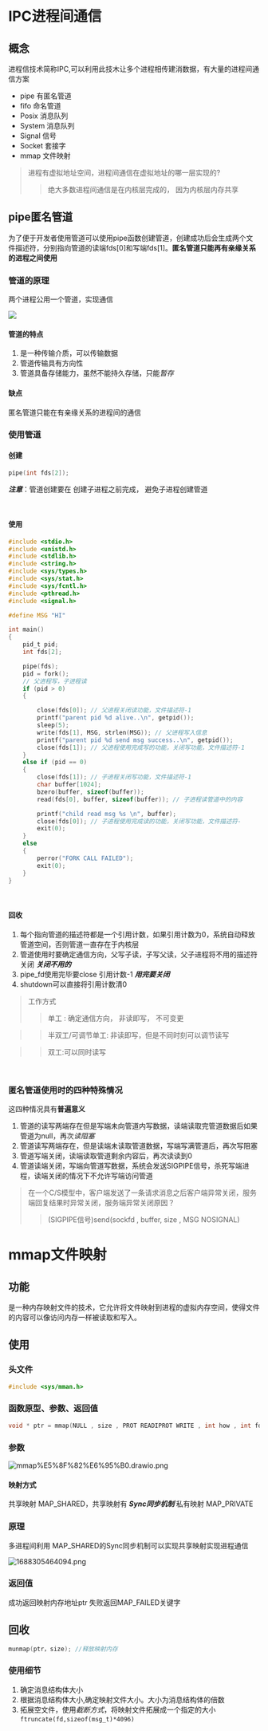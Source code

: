 # IPC进程间通信

## 概念

进程信技术简称IPC,可以利用此技木让多个进程相传建消数据，有大量的进程间通信方案

* pipe 有匿名管道
* fifo 命名管道
* Posix 消息队列
* System 消息队列
* Signal 信号
* Socket 套接字
* mmap 文件映射

>进程有虚拟地址空间，进程间通信在虚拟地址的哪一层实现的?
>>绝大多数进程间通信是在内核层完成的， 因为内核层内存共享

## pipe匿名管道

为了便于开发者使用管道可以使用pipe函数创建管道，创建成功后会生成两个文件描述符，分别指向管道的读端fds[0]和写端fds[1]。**匿名管道只能再有亲缘关系的进程之间使用**

### 管道的原理

两个进程公用一个管道，实现通信

![](https://liuhao-aliyun-oss.oss-cn-beijing.aliyuncs.com/1686717339460.png)

#### 管道的特点

1. 是一种传输介质，可以传输数据
2. 管道传输具有方向性
3. 管道具备存储能力，虽然不能持久存储，只能*暂存*

#### 缺点

匿名管道只能在有亲缘关系的进程间的通信

### 使用管道

#### 创建

```C
pipe(int fds[2]);
```

***注意***：管道创建要在 创建子进程之前完成， 避免子进程创建管道

<br>

#### 使用

```C
#include <stdio.h>
#include <unistd.h>
#include <stdlib.h>
#include <string.h>
#include <sys/types.h>
#include <sys/stat.h>
#include <sys/fcntl.h>
#include <pthread.h>
#include <signal.h>

#define MSG "HI"

int main()
{
    pid_t pid;
    int fds[2];

    pipe(fds);
    pid = fork();
    // 父进程写，子进程读
    if (pid > 0)
    {

        close(fds[0]); // 父进程关闭读功能，文件描述符-1
        printf("parent pid %d alive..\n", getpid());
        sleep(5);
        write(fds[1], MSG, strlen(MSG)); // 父进程写入信息
        printf("parent pid %d send msg success..\n", getpid());
        close(fds[1]); // 父进程使用完成写的功能，关闭写功能，文件描述符-1
    }
    else if (pid == 0)
    {
        close(fds[1]); // 子进程关闭写功能，文件描述符-1
        char buffer[1024];
        bzero(buffer, sizeof(buffer));
        read(fds[0], buffer, sizeof(buffer)); // 子进程读管道中的内容

        printf("child read msg %s \n", buffer);
        close(fds[0]); // 子进程使用完成读的功能，关闭写功能，文件描述符-
        exit(0);
    }
    else
    {
        perror("FORK CALL FAILED");
        exit(0);
    }
}
```

<br>

#### 回收

1. 每个指向管道的描述符都是一个引用计数，如果引用计数为0，系统自动释放管道空间，否则管道一直存在于内核层
2. 管道使用时要确定通信方向，父写子读，子写父读，父子进程将不用的描述符关闭 ***关闭不用的***
3. pipe_fd使用完毕要close 引用计数-1 ***用完要关闭***
4. shutdown可以直接将引用计数清0

>工作方式
>>单工 : 确定通信方向， 非读即写， 不可变更

>>半双工/可调节单工: 非读即写，但是不同时刻可以调节读写

>>双工:可以同时读写

<br>

### 匿名管道使用时的四种特殊情况

这四种情况具有**普遍意义**

1. 管道的读写两端存在但是写端未向管道内写数据，读端读取完管道数据后如果管道为null，再次*读阻塞*
2. 管道读写两端存在，但是读端未读取管道数据，写端写满管道后，再次写阻塞
3. 管道写端关闭，读端读取管道剩余内容后，再次读读到0
4. 管道读端关闭，写端向管道写数据，系统会发送SIGPIPE信号，杀死写端进程，读端关闭的情况下不允许写端访问管道

>在一个C/S模型中，客户端发送了一条请求消息之后客户端异常关闭，服务端回复结果时异常关闭，服务端异常关闭原因？
>>(SIGPIPE信号)send(sockfd , buffer, size , MSG NOSIGNAL)


# mmap文件映射

## 功能

是一种内存映射文件的技术，它允许将文件映射到进程的虚拟内存空间，使得文件的内容可以像访问内存一样被读取和写入。

## 使用

### 头文件

```c
#include <sys/mman.h>
```

### 函数原型、参数、返回值

```c
void * ptr = mmap(NULL , size , PROT READIPROT WRITE , int how , int fd , 0);
```

### 参数

![mmap%E5%8F%82%E6%95%B0.drawio.png](https://liuhao-oss.oss-cn-beijing.aliyuncs.com/mmap%E5%8F%82%E6%95%B0.drawio.png)

#### 映射方式
共享映射 MAP_SHARED，共享映射有 ***Sync同步机制***
私有映射 MAP_PRIVATE

### 原理

多进程间利用 MAP_SHARED的Sync同步机制可以实现共享映射实现进程通信

![1688305464094.png](https://liuhao-oss.oss-cn-beijing.aliyuncs.com/1688305464094.png)


### 返回值

成功返回映射内存地址ptr
失败返回MAP_FAILED关键字

## 回收

```c
munmap(ptr，size); //释放映射内存
```

### 使用细节
1. 确定消息结构体大小
2. 根据消息结构体大小,确定映射文件大小。大小为消息结构体的倍数
3. 拓展空文件，使用*截断方式*，将映射文件拓展成一个指定的大小`ftruncate(fd,sizeof(msg_t)*4096)`
